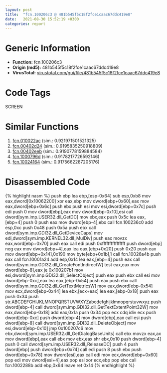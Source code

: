 ```yaml
---
layout: post
title:  "fcn.100206c3 @ 481b545f5c18f2fce1caac67ddc419e8"
date:   2021-08-30 15:52:19 +0300
categories: report
---
```


# Generic Information
- **Function:** fcn.100206c3
- **Origin (md5):** 481b545f5c18f2fce1caac67ddc419e8
- **VirusTotal:** [virustotal.com/gui/file/481b545f5c18f2fce1caac67ddc419e8][virustotal_ref]

# Code Tags
<span class="tag" id="SCREEN">SCREEN</span>


# Similar Functions

1. [fcn.010022ac][similar_1_ref] (sim.: 0.921971501521325)
2. [fcn.00402d24][similar_2_ref] (sim.: 0.9195835250918809)
3. [fcn.00402eeb][similar_3_ref] (sim.: 0.9190778159884584)
4. [fcn.1000796d][similar_4_ref] (sim.: 0.9178217726592146)
5. [fcn.10024164][similar_5_ref] (sim.: 0.9175662287205176)


# Disassembled Code

{% highlight nasm %}
push ebp
lea ebp,[esp-0x64]
sub esp,0xb8
mov eax,dword[0x10062200]
xor eax,ebp
mov dword[ebp+0x60],eax
mov eax,dword[ebp+0x6c]
push ebx
push esi
mov esi,dword[ebp+0x7c]
push edi
push 0
mov dword[ebp],eax
mov dword[ebp-0x10],esi
call dword[sym.imp.USER32.dll_GetDC]
mov ebx,eax
push 0x5c
lea eax,[ebp+4]
push 0
push eax
mov dword[ebp-4],ebx
call fcn.100236c0
add esp,0xc
push 0x48
push 0x5a
push ebx
call dword[sym.imp.GDI32.dll_GetDeviceCaps]
mov edi,dword[sym.imp.KERNEL32.dll_MulDiv]
push eax
movzx eax,word[ebp+0x70]
push eax
call edi
push 0xffffffffffffffff
push dword[ebp]
neg eax
mov dword[ebp+4],eax
lea eax,[ebp+0x20]
push 0x20
push eax
mov dword[ebp+0x14],0x190
mov byte[ebp+0x1b],1
call fcn.10026a4b
push eax
call fcn.10001a24
add esp,0x14
lea eax,[ebp+4]
push eax
call dword[sym.imp.GDI32.dll_CreateFontIndirectW]
test eax,eax
mov dword[ebp-8],eax
je 0x100207b1
mov esi,dword[sym.imp.GDI32.dll_SelectObject]
push eax
push ebx
call esi
mov dword[ebp-0xc],eax
lea eax,[ebp-0x54]
push eax
push ebx
call dword[sym.imp.GDI32.dll_GetTextMetricsW]
mov eax,dword[ebp-0x54]
mov ecx,dword[ebp-0x44]
lea ebx,[ecx+eax]
lea eax,[ebp-0x18]
push eax
push 0x34
push str.ABCDEFGHIJKLMNOPQRSTUVWXYZabcdefghijklmnopqrstuvwxyz
push dword[ebp-4]
call dword[sym.imp.GDI32.dll_GetTextExtentPoint32W]
mov eax,dword[ebp-0x18]
add eax,0x1a
push 0x34
pop ecx
cdq 
idiv ecx
push dword[ebp-0xc]
push dword[ebp-4]
mov dword[ebp],eax
call esi
push dword[ebp-8]
call dword[sym.imp.GDI32.dll_DeleteObject]
mov esi,dword[ebp-0x10]
jmp 0x100207c6
mov ebx,dword[sym.imp.USER32.dll_GetDialogBaseUnits]
call ebx
movzx eax,ax
mov dword[ebp],eax
call ebx
mov ebx,eax
shr ebx,0x10
push dword[ebp-4]
push 0
call dword[sym.imp.USER32.dll_ReleaseDC]
push 4
push dword[ebp]
push dword[ebp+0x74]
call edi
push 8
push ebx
push dword[ebp+0x78]
mov dword[esi],eax
call edi
mov ecx,dword[ebp+0x60]
pop edi
mov dword[esi+4],eax
pop esi
xor ecx,ebp
pop ebx
call fcn.1002288b
add ebp,0x64
leave 
ret 0x14
{% endhighlight %}


[similar_1_ref]: /report/fcn.010022ac@7be42d186738ec1816397d616de2cb9d
[similar_2_ref]: /report/fcn.00402d24@1123b7aa5760238fe93045e585b8234c
[similar_3_ref]: /report/fcn.00402eeb@4b23380b9a3d725ff34b4863334d2fd1
[similar_4_ref]: /report/fcn.1000796d@481b545f5c18f2fce1caac67ddc419e8
[similar_5_ref]: /report/fcn.10024164@4c3818fdf32d89a09257dbc9d3e142ea
[virustotal_ref]: https://www.virustotal.com/gui/file/481b545f5c18f2fce1caac67ddc419e8